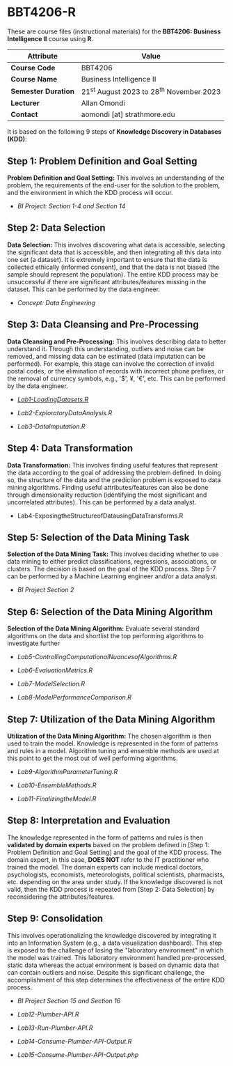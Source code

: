 # BBT4206-R

These are course files (instructional materials) for the **BBT4206: Business Intelligence II** course using **R**.

| **Attribute**         | Value                                                        |
|-------------------------|-----------------------------------------------|
| **Course Code**       | BBT4206                                                      |
| **Course Name**       | Business Intelligence II                                     |
| **Semester Duration** | 21<sup>st</sup> August 2023 to 28<sup>th</sup> November 2023 |
| **Lecturer**          | Allan Omondi                                                 |
| **Contact**           | aomondi [at] strathmore.edu                                  |

It is based on the following 9 steps of **Knowledge Discovery in Databases (KDD)**:

## Step 1: Problem Definition and Goal Setting

**Problem Definition and Goal Setting:** This involves an understanding of the problem, the requirements of the end-user for the solution to the problem, and the environment in which the KDD process will occur.

-   *BI Project: Section 1-4 and Section 14*

## Step 2: Data Selection

**Data Selection:** This involves discovering what data is accessible, selecting the significant data that is accessible, and then integrating all this data into one set (a dataset). It is extremely important to ensure that the data is collected ethically (informed consent), and that the data is not biased (the sample should represent the population). The entire KDD process may be unsuccessful if there are significant attributes/features missing in the dataset. This can be performed by the data engineer.

-   *Concept: Data Engineering*

## Step 3: Data Cleansing and Pre-Processing

**Data Cleansing and Pre-Processing:** This involves describing data to better understand it. Through this understanding, outliers and noise can be removed, and missing data can be estimated (data imputation can be performed). For example, this stage can involve the correction of invalid postal codes, or the elimination of records with incorrect phone prefixes, or the removal of currency symbols, e.g., '\$', ¥, '€', etc. This can be performed by the data engineer.

-   [*Lab1-LoadingDatasets.R*](/Lab1-LoadingDatasets.R)

-   *Lab2-ExploratoryDataAnalysis.R*

-   *Lab3-DataImputation.R*

## Step 4: Data Transformation

**Data Transformation:** This involves finding useful features that represent the data according to the goal of addressing the problem defined. In doing so, the structure of the data and the prediction problem is exposed to data mining algorithms. Finding useful attributes/features can also be done through dimensionality reduction (identifying the most significant and uncorrelated attributes). This can be performed by a data analyst.

-   Lab4-ExposingtheStructureofDatausingDataTransforms.R

## Step 5: Selection of the Data Mining Task

**Selection of the Data Mining Task:** This involves deciding whether to use data mining to either predict classifications, regressions, associations, or clusters. The decision is based on the goal of the KDD process. Step 5-7 can be performed by a Machine Learning engineer and/or a data analyst.

-   *BI Project Section 2*

## Step 6: Selection of the Data Mining Algorithm

**Selection of the Data Mining Algorithm:** Evaluate several standard algorithms on the data and shortlist the top performing algorithms to investigate further

-   *Lab5-ControllingComputationalNuancesofAlgorithms.R*

-   *Lab6-EvaluationMetrics.R*

-   *Lab7-ModelSelection.R*

-   *Lab8-ModelPerformanceComparison.R*

## Step 7: Utilization of the Data Mining Algorithm

**Utilization of the Data Mining Algorithm:** The chosen algorithm is then used to train the model. Knowledge is represented in the form of patterns and rules in a model. Algorithm tuning and ensemble methods are used at this point to get the most out of well performing algorithms.

-   *Lab9-AlgorithmParameterTuning.R*

-   *Lab10-EnsembleMethods.R*

-   *Lab11-FinalizingtheModel.R*

## Step 8: Interpretation and Evaluation

The knowledge represented in the form of patterns and rules is then **validated by domain experts** based on the problem defined in [Step 1: Problem Definition and Goal Setting] and the goal of the KDD process. The domain expert, in this case, **DOES NOT** refer to the IT practitioner who trained the model. The domain experts can include medical doctors, psychologists, economists, meteorologists, political scientists, pharmacists, etc. depending on the area under study. If the knowledge discovered is not valid, then the KDD process is repeated from [Step 2: Data Selection] by reconsidering the attributes/features.

## Step 9: Consolidation

This involves operationalizing the knowledge discovered by integrating it into an Information System (e.g., a data visualization dashboard). This step is exposed to the challenge of losing the "laboratory environment" in which the model was trained. This laboratory environment handled pre-processed, static data whereas the actual environment is based on dynamic data that can contain outliers and noise. Despite this significant challenge, the accomplishment of this step determines the effectiveness of the entire KDD process.

-   *BI Project Section 15 and Section 16*

-   *Lab12-Plumber-API.R*

-   *Lab13-Run-Plumber-API.R*

-   *Lab14-Consume-Plumber-API-Output.R*

-   *Lab15-Consume-Plumber-API-Output.php*
